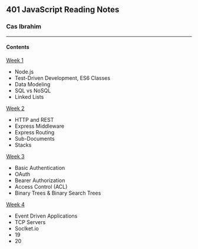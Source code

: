 ## 401 JavaScript Reading Notes
### Cas Ibrahim

***

#### Contents

[Week 1](https://github.com/Ibrahim-401-Advanced-Javascript/401-JS-ReadingNotes/blob/master/Week1.md)
  * Node.js
  * Test-Driven Development, ES6 Classes
  * Data Modeling
  * SQL vs NoSQL
  * Linked Lists
  
[Week 2](https://github.com/Ibrahim-401-Advanced-Javascript/401-JS-ReadingNotes/blob/master/Week2.md)
  * HTTP and REST
  * Express Middleware
  * Express Routing
  * Sub-Documents
  * Stacks

[Week 3](https://github.com/Ibrahim-401-Advanced-Javascript/401-JS-ReadingNotes/blob/master/Week3.md)
  * Basic Authentication
  * OAuth
  * Bearer Authorization
  * Access Control (ACL)
  * Binary Trees & Binary Search Trees

[Week 4](https://github.com/Ibrahim-401-Advanced-Javascript/401-JS-ReadingNotes/blob/master/Week4.md)
  * Event Driven Applications
  * TCP Servers
  * Soclket.io
  * 19
  * 20
